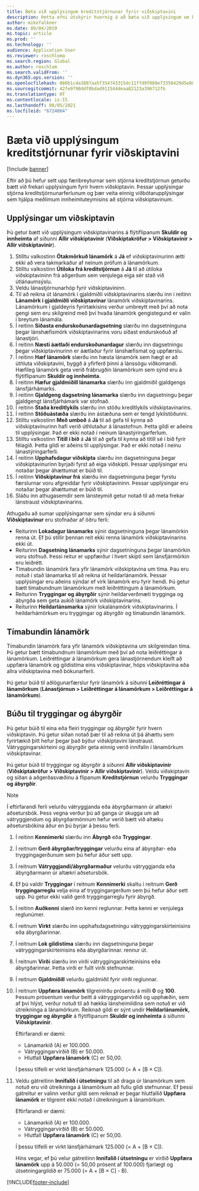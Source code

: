 ```yaml
---
title: Bæta við upplýsingum kreditstjórnunar fyrir viðskiptavini
description: Þetta efni útskýrir hvernig á að bæta við upplýsingum um kreditstjórnun fyrir viðskiptavin.
author: mikefalkner
ms.date: 09/04/2019
ms.topic: article
ms.prod: ''
ms.technology: ''
audience: Application User
ms.reviewer: roschloma
ms.search.region: Global
ms.author: roschlom
ms.search.validFrom: ''
ms.dyn365.ops.version: ''
ms.openlocfilehash: 080b1c4a3887aa5f354743315dc11ffd9f089e73350429d5e08710927f6b2454
ms.sourcegitcommit: 42fe9790ddf0bdad911544deaa82123a396712fb
ms.translationtype: HT
ms.contentlocale: is-IS
ms.lasthandoff: 08/05/2021
ms.locfileid: "6724064"
---
```

# <a name="add-credit-management-information-for-customers"></a>Bæta við upplýsingum kreditstjórnunar fyrir viðskiptavini

[!include [banner](../includes/banner.md)]

Eftir að þú hefur sett upp færibreyturnar sem stjórna kreditstjórnun geturðu bætt við frekari upplýsingum fyrir hvern viðskiptavin. Þessar upplýsingar stjórna kreditstjórnunarferlunum og þær veita einnig viðbótarupplýsingar sem hjálpa meðlimum innheimtuteymisins að stjórna viðskiptavinum.

## <a name="customer-information"></a>Upplýsingar um viðskiptavin

Þú getur bætt við upplýsingum viðskiptavinarins á flýtiflipanum **Skuldir og innheimta** af síðunni **Allir viðskiptavinir** (**Viðskiptakröfur \> Viðskiptavinir \> Allir viðskiptavinir**).

1. Stilltu valkostinn **Ótakmörkuð lánamörk** á **Já** ef viðskiptavinurinn ætti ekki að vera takmarkaður af neinum prófum á lánamörkum.
2. Stilltu valkostinn **Útiloka frá kreditstjórnun** á **Já** til að útiloka viðskiptavininn frá aðgerðum sem venjulega eiga sér stað við útlánaumsýslu.
3. Veldu lánastjórnunarhóp fyrir viðskiptavininn.
4. Til að reikna út lánamörk í gjaldmiðli viðskiptavinarins slærðu inn í reitinn **Lánamörk í gjaldmiðli viðskiptavinar** lánamörk viðskiptavinarins. Lánamörkum í gjaldeyris fyrirtækisins verður umbreytt með því að nota gengi sem eru skilgreind með því hvaða lánamörk gengistegund er valin í breytum lánamála.
5. Í reitinn **Síðasta endurskoðunardagsetning** slærðu inn dagsetninguna þegar lánshæfismörk viðskiptavinarins voru síðast endurskoðuð af lánastjóri.
6. Í reitinn **Næsti áætlaði endurskoðunardagur** slærðu inn dagsetningu þegar viðskiptavinurinn er áætlaður fyrir lánshæfismat og uppfærslu.
7. Í reitinn **Hæf lánamörk** slærðu inn hæsta lánamörk sem hægt er að úthluta viðskiptavini, byggð á yfirferð þinni á lánssögu viðkomandi. Hæfileg lánamörk geta verið frábrugðin lánamörkum sem sýnd eru á flýtiflipanum **Skuldir og innheimta**.
8. Í reitinn **Hæfur gjaldmiðill lánamarka** slærðu inn gjaldmiðil gjaldgengs lánsfjárhámarks.
9. Í reitinn **Gjaldgeng dagsetning lánamarka** slærðu inn dagsetningu þegar gjaldgengt lánsfjárhámark var stofnað.
10. Í reitinn **Staða kreditlykils** slærðu inn stöðu kreditlykils viðskiptavinarins.
11. Í reitinn **Stöðuástæða** slærðu inn ástæðuna sem er tengd lykilstöðunni.
12. Stilltu valkostinn **Með umboð** á **Já** til að gefa til kynna að viðskiptavinurinn hafi verið úthlutaður á lánastofnun. Þetta gildi er aðeins til upplýsingar. Það er ekki notað í neinum lánastýringarferlum.
13. Stilltu valkostinn **Titill í bið** á **Já** til að gefa til kynna að titill sé í bið fyrir félagið. Þetta gildi er aðeins til upplýsingar. Það er ekki notað í neinu lánastýringarferli.
14. Í reitinn **Upphafsdagur viðskipta** slærðu inn dagsetninguna þegar viðskiptavinurinn byrjaði fyrst að eiga viðskipti. Þessar upplýsingar eru notaðar þegar áhættumat er búið til.
15. Í reitinn **Viðskiptavinur frá** slærðu inn dagsetninguna þegar fyrstu færslurnar voru afgreiddar fyrir viðskiptavininn. Þessar upplýsingar eru notaðar þegar áhættumat er búið til.
16. Sláðu inn athugasemdir sem lánsteymið getur notað til að meta frekar lánstraust viðskiptavinarins.

Athugaðu að sumar upplýsingarnar sem sýndar eru á síðunni **Viðskiptavinur** eru stofnaðar af öðru ferli:

- Reiturinn **Lokadagur lánamarks** sýnir dagsetninguna þegar lánamörkin renna út. Ef þú stillir þennan reit ekki renna lánamörk viðskiptavinarins ekki út.
- Reiturinn **Dagsetning lánamarks** sýnir dagsetninguna þegar lánamörkin voru stofnuð. Þessi reitur er uppfærður í hvert skipti sem lánsfjármörkin eru leiðrétt.
- Tímabundin lánamörk fara yfir lánamörk viðskiptavina um tíma. Þau eru notuð í stað lánamarka til að reikna út heildarlánamörk. Þessar upplýsingar eru aðeins sýndar ef virk lánamörk eru fyrir hendi. Þú getur bætt tímabundnum lánamörkum með leiðréttingum á lánamörkum.
- Reiturinn **Tryggingar og ábyrgðir** sýnir heildarverðmæti trygginga og ábyrgða sem geta aukið lánamörk viðskiptavinarins.
- Reiturinn **Heildarlánsmarka** sýnir lokalánamörk viðskiptavinarins. Í heildarhámörkum eru tryggingar og ábyrgðir og tímabundin lánamörk.

## <a name="temporary-credit-limits"></a>Tímabundin lánamörk

Tímabundin lánamörk fara yfir lánamörk viðskiptavina um skilgreindan tíma. Þú getur bætt tímabundnum lánamörkum með því að nota leiðréttingar á lánamörkum. Leiðréttingar á lánamörkum gera lánastjórnendum kleift að uppfæra lánamörk og gildistíma eins viðskiptavinar, hóps viðskiptavina eða allra viðskiptavina með bókunarferli.

Þú getur búið til aðlögunarfærslur fyrir lánamörk á síðunni **Leiðréttingar á lánamörkum** (**Lánastjórnun \> Leiðréttingar á lánamörkum \> Leiðréttingar á lánamörkum**).

## <a name="create-insurance-policies-and-guarantees"></a>Búðu til tryggingar og ábyrgðir

Þú getur búið til eina eða fleiri tryggingar og ábyrgðir fyrir hvern viðskiptavin. Þú getur síðan notað þær til að reikna út þá áhættu sem fyrirtækið þitt hefur þegar það býður viðskiptavini lánstraust. Vátryggingarskírteini og ábyrgðir geta einnig verið innifalin í lánamörkum viðskiptavinar.

Þú getur búið til tryggingar og ábyrgðir á síðunni **Allir viðskiptavinir** (**Viðskiptakröfur \> Viðskiptavinir \> Allir viðskiptavinir**). Veldu viðskiptavin og síðan á aðgerðasvæðinu á flipanum **Kreditstjórnun** velurðu **Tryggingar og ábyrgðir**.

> [!NOTE]
> Í eftirfarandi ferli velurðu vátryggjanda eða ábyrgðarmann úr altækri aðsetursbók. Þess vegna verður þú að ganga úr skugga um að vátryggjendum og ábyrgðarmönnum hefur verið bætt við altæku aðsetursbókina áður en þú byrjar á þessu ferli.

1. Í reitinn **Kennimerki** slærðu inn **Ábyrgð** eða **Tryggingar**.
2. Í reitnum **Gerð ábyrgðar/tryggingar** velurðu eina af ábyrgðar- eða tryggingagerðunum sem þú hefur áður sett upp.
3. Í reitnum **Vátryggjandi/ábyrgðarmaður** velurðu vátryggjanda eða ábyrgðarmann úr altækri aðsetursbók. 
4. Ef þú valdir **Tryggingar** í reitnum **Kennimerki** skaltu í reitnum **Gerð tryggingarreglu** velja eina af tryggingargerðum sem þú hefur áður sett upp. Þú getur ekki valið gerð tryggingarreglu fyrir ábyrgð.
5. Í reitinn **Auðkenni** slærð inn kenni reglunnar. Þetta kenni er venjulega reglunúmer.
6. Í reitnum **Virkt** slærðu inn upphafsdagsetningu vátryggingarskírteinisins eða ábyrgðarinnar.
7. Í reitnum **Lok gildistíma** slærðu inn dagsetninguna þegar vátryggingarskírteinisins eða ábyrgðarinnar. rennur út.
8. Í reitnum **Virði** slærðu inn virði vátryggingarskírteinisins eða ábyrgðarinnar. Þetta virði er fullt virði stefnunnar.
9. Í reitnum **Gjaldmiðill** velurðu gjaldmiðil fyrir virði reglunnar. 
10. Í reitnum **Uppfæra lánamörk** tilgreinirðu prósentu á milli **0** og **100**. Þessum prósentum verður beitt á vátryggingarvirðið og upphæðin, sem af því hlýst, verður notuð til að hækka lánsheimildina sem notuð er við útreikninga á lánamörkum. Reiknað gildi er sýnt undir **Heildarlánamörk, tryggingar og ábyrgðir** á flýtiflipanum **Skuldir og innheimta** á síðunni **Viðskiptavinir**.

    Eftirfarandi er dæmi:

    - Lánamarkið (A) er 100.000.
    - Vátryggingarvirðið (B) er 50.000.
    - Hlutfall **Uppfæra lánamörk** (C) er 50,00.
    
    Í þessu tilfelli er virkt lánsfjárhámark 125.000 (= A + \[B × C\]).

11. Veldu gátreitinn **Innifalið í útsetningu** til að draga úr lánamörkum sem notuð eru við útreikninga á lánamörkum að fullu gildi stefnunnar. Ef þessi gátreitur er valinn verður gildi sem reiknað er þegar hlutfallið **Uppfæra lánamörk** er tilgreint ekki notað í útreikningum á lánamörkum.

    Eftirfarandi er dæmi:

    - Lánamarkið (A) er 100.000.
    - Vátryggingarvirðið (B) er 50.000.
    - Hlutfall **Uppfæra lánamörk** (C) er 50,00.

    Í þessu tilfelli er virkt lánsfjárhámark 125.000 (= A + \[B × C\]).
    
    Hins vegar, ef þú velur gátreitinn **Innifalið í útsetningu** er virðið **Uppfæra lánamörk** upp á 50.000 (= 50,00 prósent af 100.000) fjarlægt og útsetningargildið er 75.000 (= A + \[B × C\] - B).


[!INCLUDE[footer-include](../../includes/footer-banner.md)]